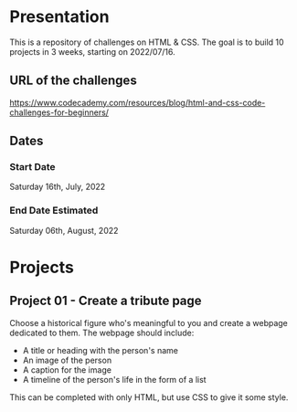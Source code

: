 # Presentation

This is a repository of challenges on HTML & CSS. The goal is to build 10
projects in 3 weeks, starting on 2022/07/16.

## URL of the challenges

https://www.codecademy.com/resources/blog/html-and-css-code-challenges-for-beginners/

## Dates

### Start Date

Saturday 16th, July, 2022

### End Date Estimated

Saturday 06th, August, 2022

# Projects

## Project 01 - Create a tribute page

Choose a historical figure who's meaningful to you and create a webpage
dedicated to them. The webpage should include:

- A title or heading with the person's name
- An image of the person
- A caption for the image
- A timeline of the person's life in the form of a list

This can be completed with only HTML, but use CSS to give it some style.
